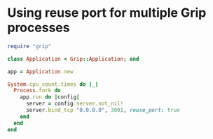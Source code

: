 # Using reuse port for multiple Grip processes

```ruby
require "grip"

class Application < Grip::Application; end

app = Application.new

System.cpu_count.times do |_|
  Process.fork do
    app.run do |config|
      server = config.server.not_nil!
      server.bind_tcp "0.0.0.0", 3001, reuse_port: true
    end
  end
end
```
